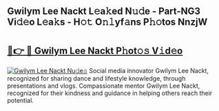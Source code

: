 ## Gwilym Lee Nackt L𝚎a𝚔ed N𝚞𝚍e - Part-NG3 Vi𝚍𝚎o L𝚎a𝚔s - H𝚘𝚝 O𝚗𝚕yf𝚊ns P𝚑𝚘tos NnzjW

# <h2><a href="http://kfa0wq.oniu.top/?m=Gwilym+Lee+Nackt">🔗👉 🔴 Gwilym Lee Nackt P𝚑ot𝚘𝚜 V𝚒d𝚎o</a></h2>

[![Gwilym Lee Nackt Nu𝚍e𝚜](https://i.imgur.com/0qMVB7G.gif)](http://kfa0wq.oniu.top/?m=Gwilym+Lee+Nackt)
Social media innovator Gwilym Lee Nackt, recognized for sharing dance and lifestyle knowledge, through presentations and vlogs. Compassionate mentor Gwilym Lee Nackt, recognized for their kindness and guidance in helping others reach their potential.  
